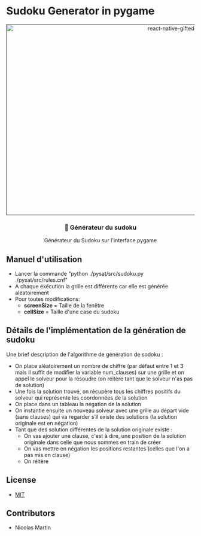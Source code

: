 # Sudoku Generator in pygame

<p align="center" >
   <a href="">
    <img alt="react-native-gifted-chat" src="https://media.giphy.com/media/WOUDgmRPTrbjLcoh80/giphy.gif" width="900" height="510" />
 </a>

</p>

<h3 align="center">
  🔢 Générateur du sudoku
</h3>
<p align="center">
  Générateur du Sudoku sur l'interface pygame <br/>
  <small></small>
</p>

## Manuel d'utilisation

- Lancer la commande "python ./pysat/src/sudoku.py ./pysat/src/rules.cnf"
- A chaque éxécution la grille est différente car elle est générée aléatoirement
- Pour toutes modifications:
  - __screenSize__ = Taille de la fenêtre
  - __cellSize__ = Taille d'une case du sudoku
 
    
   
    
    
    

## Détails de l'implémentation de la génération de sudoku


Une brief description de l'algorithme de génération de sodoku : 
- On place aléatoirement un nombre de chiffre (par défaut entre 1 et 3 mais il suffit de modifier la variable num_clauses) sur une grille et on appel le solveur pour la résoudre (on réitère tant que le solveur n'as pas de solution)
- Une fois la solution trouvé, on récupère tous les chiffres positifs du solveur qui représente les coordonnées de la solution
- On place dans un tableau la négation de la solution
- On instantie ensuite un nouveau solveur avec une grille au départ vide (sans clauses) qui va regarder s'il existe des solutions (la solution originale est en négation)
- Tant que des solution différentes de la solution originale existe :
  - On vas ajouter une clause, c'est à dire, une position de la solution originale dans celle que nous sommes en train de créer
  - On vas mettre en négation les positions restantes (celles que l'on a pas mis en clause)
  - On réitère




## License

- [MIT](LICENSE)

## Contributors

- Nicolas Martin

